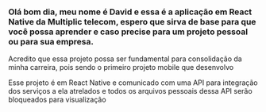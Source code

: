 <div>
  <h3 style="color: blue,"> 
    Olá bom dia, meu nome é David e essa é a aplicação em React Native da Multiplic telecom, espero que sirva de base para que você possa aprender e caso precise para um   projeto pessoal ou para sua empresa.
  </h3>
</div>
<div>
	<p> 	Acredito que essa projeto possa ser fundamental para consolidação da minha carreira, pois sendo o primeiro projeto mobile que desenvolvo	</p>
</div>
<div>
	<p>	Esse projeto é em React Native e comunicado com uma API para integração dos serviços a ela atrelados e todos os arquivos pessoais dessa API serão bloqueados para visualização </p>
</div>

